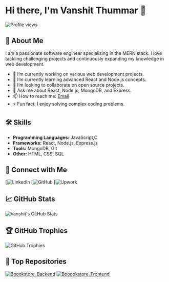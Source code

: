 # Hi there, I'm Vanshit Thummar 👋

![Profile views](https://github.com/Vanshit011)

## 🚀 About Me

I am a passionate software engineer specializing in the MERN stack. I love tackling challenging projects and continuously expanding my knowledge in web development.

- 🔭 I’m currently working on various web development projects.
- 🌱 I’m currently learning advanced React and Node.js concepts.
- 👯 I’m looking to collaborate on open source projects.
- 💬 Ask me about React, Node.js, MongoDB, and Express.
- 📫 How to reach me: [Email](vanshitpatel10@gmail.com)
- ⚡ Fun fact: I enjoy solving complex coding problems.

## 🛠 Skills

- **Programming Languages:** JavaScript,C 
- **Frameworks:** React, Node.js, Express.js
- **Tools:** MongoDB, Git
- **Other:** HTML, CSS, SQL

## 🔗 Connect with Me

[![LinkedIn](https://www.linkedin.com/in/vanshit-patel/) 
[![GitHub](https://github.com/Vanshit011)
[![Upwork](https://www.upwork.com/freelancers/~01e888568ec5e7970e)

## 📈 GitHub Stats

![Vanshit's GitHub Stats](https://github-readme-stats.vercel.app/api?username=Vanshit011&show_icons=true&theme=radical)

## 🏆 GitHub Trophies

![GitHub Trophies](https://github-profile-trophy.vercel.app/?username=Vanshit011&theme=radical)

## 📂 Top Repositories

[![Boookstore_Backend](https://github-readme-stats.vercel.app/api/pin/?username=Vanshit011&repo=Boookstore_Backend&theme=radical)](https://github.com/Vanshit011/Boookstore_Backend)
[![Booookstore_Frontend](https://github-readme-stats.vercel.app/api/pin/?username=Vanshit011&repo=Booookstore_Frontend&theme=radical)](https://github.com/Vanshit011/Booookstore_Frontend)
